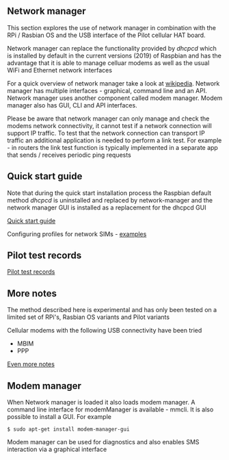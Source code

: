 ## Network manager

This section explores the use of network manager in combination with the RPi / Rasbian
 OS and the USB interface of the Pilot cellular HAT board.

Network manager can replace the functionality provided by *dhcpcd* which is installed
 by default in the current versions (2019) of Raspbian and has the advantage that it
 is able to manage celluar modems as well as the usual WiFi and Ethernet network interfaces

For a quick overview of network manager take a look at [wikipedia](https://en.wikipedia.org/wiki/NetworkManager).
 Network manager has multiple interfaces - graphical, command line and an API.
 Network manager uses another component called modem manager. Modem manager also has
 GUI, CLI and API interfaces. 

Please be aware that network manager can only manage and check the modems network connectivity, it
 cannot test if a network connection will support IP traffic. To test that the network connection
 can transport IP traffic an additional application is needed to perform a link test.
 For example - in routers the link test function is typically implemented in a separate 
 app that sends / receives periodic ping requests 



## Quick start guide

Note that during the quick start installation process the Raspbian default 
 method *dhcpcd* is uninstalled and replaced by network-manager and the network manager GUI
 is installed as a replacement for the dhcpcd GUI

[Quick start guide](./Quickstart.md)


Configuring profiles for network SIMs - [examples](./simUse_info.md) 

## Pilot test records
[Pilot test records](test_configurationRecords.md)  


##  More notes

The method described here is experimental and has only been tested on a limited set of RPi's,
 Rasbian OS variants and Pilot variants  

Cellular modems with the following USB connectivity have been tried
* MBIM  
* PPP  

[Even more notes](./instructions_NetworkManagerMore.md)  


## Modem manager
When Network manager is loaded it also loads modem manager.  A command line interface for modemManager is available - mmcli. 
 It is also possible to install a GUI. For example  

```
$ sudo apt-get install modem-manager-gui
```

Modem manager can be used for diagnostics and also enables SMS interaction via a graphical interface


